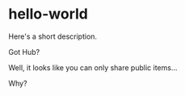 # hello-world
Here's a short description.

Got Hub?

Well, it looks like you can only share public items...

Why?
